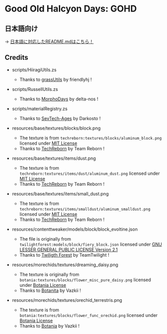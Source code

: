 # Good Old Halcyon Days: GOHD

## 日本語向け

-> [日本語に対応したREADME.mdはこちら！](https://github.com/Hiiragi283/Good-Old-Halcyon-Days/blob/main/README_JP.md)

## Credits

- scripts/HiiragiUtils.zs
  - Thanks to [grassUtils](https://github.com/friendlyhj/GrassUtils) by friendlyhj !

- scripts/RussellUtils.zs
  - Thanks to [MorphoDays](https://github.com/delta-nos/MorphoDays_old
) by delta-nos !

- scripts/materialRegistry.zs
  - Thanks to [SevTech-Ages](https://github.com/DarkPacks/SevTech-Ages) by Darkosto !

- resources/base/textures/blocks/block.png
  - The texture is from `techreborn:textures/blocks/aluminum_block.png` licensed under [MIT License](https://github.com/TechReborn/TechReborn/blob/1.12-v2.18/LICENSE.md)
  - Thanks to [TechReborn](https://github.com/TechReborn/TechReborn/tree/1.12-v2.18) by Team Reborn !

- resources/base/textures/items/dust.png
  - The texture is from `techreborn:textures/items/dust/aluminum_dust.png` licensed under [MIT License](https://github.com/TechReborn/TechReborn/blob/1.12-v2.18/LICENSE.md)
  - Thanks to [TechReborn](https://github.com/TechReborn/TechReborn/tree/1.12-v2.18) by Team Reborn !

- resources/base/textures/items/small_dust.png
  - The texture is from `techreborn:textures/items/smalldust/aluminum_smalldust.png` licensed under [MIT License](https://github.com/TechReborn/TechReborn/blob/1.12-v2.18/LICENSE.md)
  - Thanks to [TechReborn](https://github.com/TechReborn/TechReborn/tree/1.12-v2.18) by Team Reborn !

- resources/contenttweaker/models/block/block_evoltine.json
  - The file is originally from `twilightforest:models/block/fiery_block.json` licensed under [GNU LESSER GENERAL PUBLIC LICENSE Version 2.1](https://github.com/TeamTwilight/twilightforest/blob/1.12.x/LICENSE)
  - Thanks to [Twiligth Forest](https://github.com/TeamTwilight/twilightforest/tree/1.12.x) by TeamTwilight !

- resources/morechids/textures/dreaming_daisy.png
  - The texture is originally from `botania:textures/blocks/flower_misc_pure_daisy.png` licensed under [Botania License](https://botaniamod.net/license.php)
  - Thanks to [Botanita](https://github.com/Vazkii](https://github.com/VazkiiMods/Botania)) by Vazkii !

- resources/morechids/textures/orechid_terrestris.png
  - The texture is from `botania:textures/blocks/flower_func_orechid.png` licensed under [Botania License](https://botaniamod.net/license.php)
  - Thanks to [Botania](https://github.com/VazkiiMods/Botania) by Vazkii !

